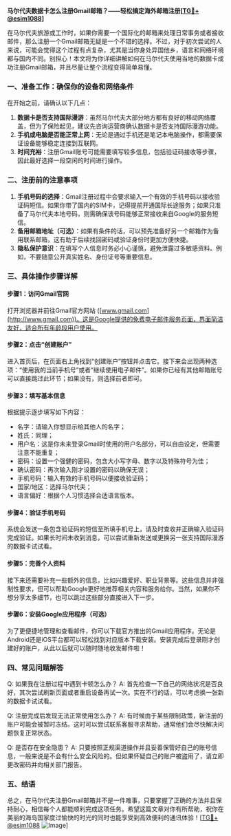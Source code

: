 **马尔代夫数据卡怎么注册Gmail邮箱？——轻松搞定海外邮箱注册[[TG💪+ @esim1088](https://t.me/s/esim1088)]**

在马尔代夫旅游或工作时，如果你需要一个国际化的邮箱来处理日常事务或者接收邮件，那么注册一个Gmail邮箱无疑是一个不错的选择。不过，对于初次尝试的人来说，可能会觉得这个过程有点复杂，尤其是当你身处异国他乡，语言和网络环境都与国内不同。别担心！本文将为你详细讲解如何在马尔代夫使用当地的数据卡成功注册Gmail邮箱，并且尽量让整个流程变得简单易懂。

### 一、准备工作：确保你的设备和网络条件

在开始之前，请确认以下几点：
1. **数据卡是否支持国际漫游**：虽然马尔代夫大部分地方都有良好的移动网络覆盖，但为了保险起见，建议先咨询运营商确认数据卡是否支持国际漫游功能。
2. **手机或电脑是否能正常上网**：无论是通过手机还是笔记本电脑操作，都需要保证设备能够稳定连接到互联网。
3. **时间充裕**：注册Gmail账号可能需要填写较多信息，包括验证码接收等步骤，因此最好选择一段空闲的时间进行操作。

### 二、注册前的注意事项

1. **手机号码的选择**：Gmail注册过程中会要求输入一个有效的手机号码以接收验证码短信。如果你带了国内的SIM卡，记得提前开通国际长途服务；如果只准备了马尔代夫本地号码，则需确保该号码能够正常接收来自Google的服务短信。
2. **备用邮箱地址（可选）**：如果有条件的话，可以预先准备好另一个邮箱作为备用联系邮箱，这有助于后续找回密码或验证身份时更加方便快捷。
3. **隐私保护意识**：在填写个人信息时务必小心谨慎，避免泄露过多敏感资料。例如，不要随意公开真实姓名、身份证号等重要信息。

### 三、具体操作步骤详解

#### 步骤1：访问Gmail官网
打开浏览器并前往Gmail官方网站 ([www.gmail.com](http://www.gmail.com))。这是Google提供的免费电子邮件服务页面，界面简洁友好，适合所有年龄段用户使用。

#### 步骤2：点击“创建账户”
进入首页后，在页面右上角找到“创建账户”按钮并点击它。接下来会出现两种选项：“使用我的当前手机号”或者“继续使用电子邮件”。如果你已经有其他邮箱账号可以直接跳过此环节；如果没有，则选择前者即可。

#### 步骤3：填写基本信息
根据提示逐步填写如下内容：
- 名字：请输入你想显示给其他人的名字；
- 姓氏：同理；
- 用户名：这是你未来登录Gmail时使用的用户名部分，可以自由设定，但需要注意不能重复；
- 密码：设置一个强健的密码，包含大小写字母、数字以及特殊符号为佳；
- 确认密码：再次输入刚才设置的密码以确保无误；
- 手机号码：输入有效的手机号码以便接收验证码；
- 国家/地区：选择马尔代夫；
- 语言偏好：根据个人习惯选择合适语言版本。

#### 步骤4：验证手机号码
系统会发送一条包含验证码的短信至所填手机号上，请及时查收并正确输入验证码完成验证。如果长时间未收到消息，可以尝试重新发送或更换另一张支持国际漫游的数据卡试试看。

#### 步骤5：完善个人资料
接下来还需要补充一些额外的信息，比如兴趣爱好、职业背景等。这些信息并非强制性要求，但可以帮助Google更好地推荐相关内容和服务给你。当然，如果你不想分享太多细节，也可以跳过这些部分直接进入下一步。

#### 步骤6：安装Google应用程序（可选）
为了更便捷地管理和查看邮件，你可以下载官方推出的Gmail应用程序。无论是Android还是iOS平台都可以轻松找到对应版本下载安装。安装完成后登录刚才创建好的账户，从此以后就可以随时随地收发邮件啦！

### 四、常见问题解答

Q: 如果我在注册过程中遇到卡顿怎么办？
A: 首先检查一下自己的网络状况是否良好，其次尝试刷新页面或者重启设备再试一次。实在不行的话，可以考虑换一张新的数据卡试试看。

Q: 注册完成后发现无法正常使用怎么办？
A: 有时候由于某些限制政策，新注册的账户可能会被暂时冻结。这时可以尝试联系客服寻求帮助，通常他们会尽快解决问题恢复正常状态。

Q: 是否存在安全隐患？
A: 只要按照正规渠道操作并且妥善保管好自己的账号信息，一般来说是不会有什么安全风险的。但如果怀疑自己的账户被盗用了，请立即更改密码并向相关部门报告。

### 五、结语

总之，在马尔代夫注册Gmail邮箱并不是一件难事，只要掌握了正确的方法并且保持耐心，相信每个人都能顺利完成这项任务。希望这篇文章对你有所帮助，祝你在美丽的海岛国家度过愉快的时光的同时也能享受到高效便利的通讯体验！[[TG💪+ @esim1088](https://t.me/s/esim1088) ![Image](https://i.postimg.cc/4NQfJmqS/Snipaste-2025-05-13-00-14-12.png)]